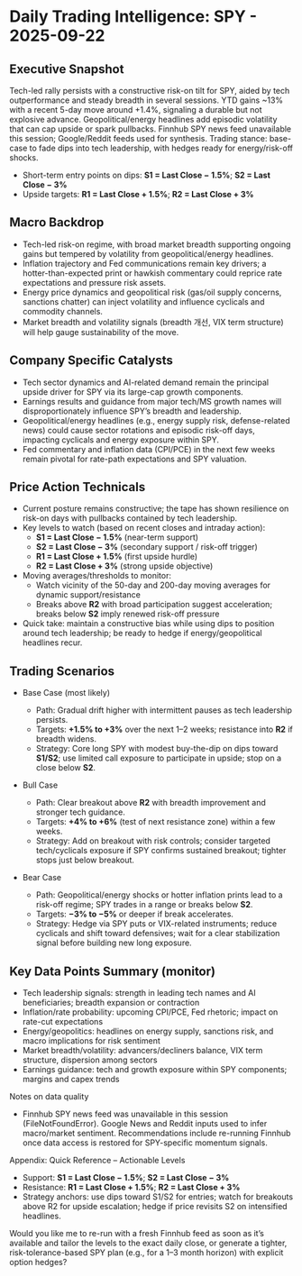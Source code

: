 # Daily Trading Intelligence: SPY - 2025-09-22

## Executive Snapshot
Tech-led rally persists with a constructive risk-on tilt for SPY, aided by tech outperformance and steady breadth in several sessions. YTD gains ~13% with a recent 5-day move around +1.4%, signaling a durable but not explosive advance. Geopolitical/energy headlines add episodic volatility that can cap upside or spark pullbacks. Finnhub SPY news feed unavailable this session; Google/Reddit feeds used for synthesis. Trading stance: base-case to fade dips into tech leadership, with hedges ready for energy/risk-off shocks.

- Short-term entry points on dips: **S1 = Last Close − 1.5%**; **S2 = Last Close − 3%**  
- Upside targets: **R1 = Last Close + 1.5%**; **R2 = Last Close + 3%**

## Macro Backdrop
- Tech-led risk-on regime, with broad market breadth supporting ongoing gains but tempered by volatility from geopolitical/energy headlines.  
- Inflation trajectory and Fed communications remain key drivers; a hotter-than-expected print or hawkish commentary could reprice rate expectations and pressure risk assets.  
- Energy price dynamics and geopolitical risk (gas/oil supply concerns, sanctions chatter) can inject volatility and influence cyclicals and commodity channels.  
- Market breadth and volatility signals (breadth 개선, VIX term structure) will help gauge sustainability of the move.

## Company Specific Catalysts
- Tech sector dynamics and AI-related demand remain the principal upside driver for SPY via its large-cap growth components.  
- Earnings results and guidance from major tech/MS growth names will disproportionately influence SPY’s breadth and leadership.  
- Geopolitical/energy headlines (e.g., energy supply risk, defense-related news) could cause sector rotations and episodic risk-off days, impacting cyclicals and energy exposure within SPY.  
- Fed commentary and inflation data (CPI/PCE) in the next few weeks remain pivotal for rate-path expectations and SPY valuation.

## Price Action Technicals
- Current posture remains constructive; the tape has shown resilience on risk-on days with pullbacks contained by tech leadership.  
- Key levels to watch (based on recent closes and intraday action):
  - **S1 = Last Close − 1.5%** (near-term support)
  - **S2 = Last Close − 3%** (secondary support / risk-off trigger)
  - **R1 = Last Close + 1.5%** (first upside hurdle)
  - **R2 = Last Close + 3%** (strong upside objective)
- Moving averages/thresholds to monitor:
  - Watch vicinity of the 50-day and 200-day moving averages for dynamic support/resistance
  - Breaks above **R2** with broad participation suggest acceleration; breaks below **S2** imply renewed risk-off pressure
- Quick take: maintain a constructive bias while using dips to position around tech leadership; be ready to hedge if energy/geopolitical headlines recur.

## Trading Scenarios
- Base Case (most likely)
  - Path: Gradual drift higher with intermittent pauses as tech leadership persists.
  - Targets: **+1.5% to +3%** over the next 1–2 weeks; resistance into **R2** if breadth widens.
  - Strategy: Core long SPY with modest buy-the-dip on dips toward **S1/S2**; use limited call exposure to participate in upside; stop on a close below **S2**.

- Bull Case
  - Path: Clear breakout above **R2** with breadth improvement and stronger tech guidance.
  - Targets: **+4% to +6%** (test of next resistance zone) within a few weeks.
  - Strategy: Add on breakout with risk controls; consider targeted tech/cyclicals exposure if SPY confirms sustained breakout; tighter stops just below breakout.

- Bear Case
  - Path: Geopolitical/energy shocks or hotter inflation prints lead to a risk-off regime; SPY trades in a range or breaks below **S2**.
  - Targets: **−3% to −5%** or deeper if break accelerates.
  - Strategy: Hedge via SPY puts or VIX-related instruments; reduce cyclicals and shift toward defensives; wait for a clear stabilization signal before building new long exposure.

## Key Data Points Summary (monitor)
- Tech leadership signals: strength in leading tech names and AI beneficiaries; breadth expansion or contraction
- Inflation/rate probability: upcoming CPI/PCE, Fed rhetoric; impact on rate-cut expectations
- Energy/geopolitics: headlines on energy supply, sanctions risk, and macro implications for risk sentiment
- Market breadth/volatility: advancers/decliners balance, VIX term structure, dispersion among sectors
- Earnings guidance: tech and growth exposure within SPY components; margins and capex trends

Notes on data quality
- Finnhub SPY news feed was unavailable in this session (FileNotFoundError). Google News and Reddit inputs used to infer macro/market sentiment. Recommendations include re-running Finnhub once data access is restored for SPY-specific momentum signals.

Appendix: Quick Reference – Actionable Levels
- Support: **S1 = Last Close − 1.5%**; **S2 = Last Close − 3%**  
- Resistance: **R1 = Last Close + 1.5%**; **R2 = Last Close + 3%**  
- Strategy anchors: use dips toward S1/S2 for entries; watch for breakouts above R2 for upside escalation; hedge if price revisits S2 on intensified headlines.

Would you like me to re-run with a fresh Finnhub feed as soon as it’s available and tailor the levels to the exact daily close, or generate a tighter, risk-tolerance-based SPY plan (e.g., for a 1–3 month horizon) with explicit option hedges?